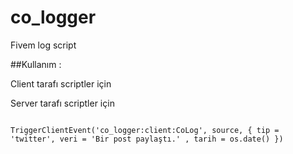 # co_logger
Fivem log script



##Kullanım :

Client tarafı scriptler için 


Server tarafı scriptler için 

```

TriggerClientEvent('co_logger:client:CoLog', source, { tip = 'twitter', veri = 'Bir post paylaştı.' , tarih = os.date() })
  
  
```
